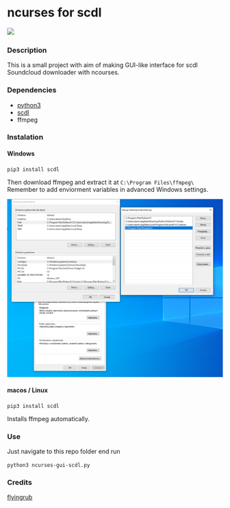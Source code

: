 <h1>ncurses for scdl</h1>

![](demo.gif)


<h3> Description </h3>
This is a small project with aim of making GUI-like interface for scdl Soundcloud downloader with ncourses.

<h3>Dependencies</h3>

* [python3](https://www.python.org/downloads/)
* [scdl](https://github.com/flyingrub/scdl)
* ffmpeg

<h3>Instalation</h3>

<h4>Windows</h4>

`pip3 install scdl`

Then download ffmpeg and extract it at `C:\Program Files\ffmpeg\`
Remember to add enviorment variables in advanced Windows settings.

![](linked_var.PNG)

<h4>macos / Linux</h4>

`pip3 install scdl` 

Installs ffmpeg automatically.

<h3>Use</h3>
Just navigate to this repo folder end run 

`python3 ncurses-gui-scdl.py`

<h3>Credits</h3>

[flyingrub](https://github.com/flyingrub)
